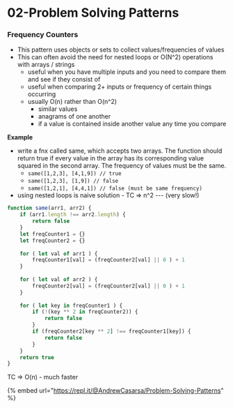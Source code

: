 # 02-Problem Solving Patterns

### Frequency Counters

* This pattern uses objects or sets to collect values/frequencies of values
* This can often avoid the need for nested loops or O\(N^2\) operations with arrays / strings
  * useful when you have multiple inputs and you need to compare them and see if they consist of 
  * useful when comparing 2+ inputs or frequency of certain things occurring
  * usually O\(n\) rather than O\(n^2\) 
    * similar values
    * anagrams of one another
    * if a value is contained inside another value any time you compare

**Example**

* write a fnx called same, which accepts two arrays. The function should return true if every value in the array has its corresponding value squared in the second array. The frequency of values must be the same. 
  * `same([1,2,3], [4,1,9]) // true`
  * `same([1,2,3], [1,9]) // false`
  * `same([1,2,1], [4,4,1]) // false (must be same frequency)`
* using nested loops is naive solution - TC =&gt; n^2 --- \(very slow!\)

```javascript
function same(arr1, arr2) {
    if (arr1.length !== arr2.length) {
        return false
    }
    let freqCounter1 = {}
    let freqCounter2 = {}
    
    for ( let val of arr1 ) { 
        freqCounter1[val] = (freqCounter2[val] || 0 ) + 1 
    }
    
    for ( let val of arr2 ) {
        freqCounter2[val] = (freqCounter2[val] || 0 ) + 1
    }
    
    for ( let key in freqCounter1 ) { 
        if (!(key ** 2 in freqCounter2)) { 
            return false
        }
        if (freqCounter2[key ** 2] !== freqCounter1[key]) { 
            return false
        }
    }
    return true
}
```

TC =&gt; O\(n\) - much faster 

{% embed url="https://repl.it/@AndrewCasarsa/Problem-Solving-Patterns" %}





